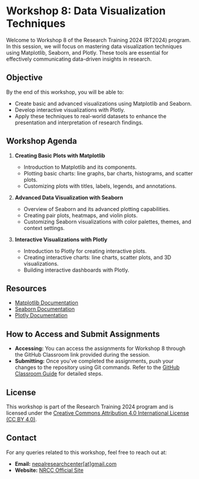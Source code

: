 # Workshop 8: Data Visualization Techniques

Welcome to Workshop 8 of the Research Training 2024 (RT2024) program. In this session, we will focus on mastering data visualization techniques using Matplotlib, Seaborn, and Plotly. These tools are essential for effectively communicating data-driven insights in research.

## Objective
By the end of this workshop, you will be able to:
- Create basic and advanced visualizations using Matplotlib and Seaborn.
- Develop interactive visualizations with Plotly.
- Apply these techniques to real-world datasets to enhance the presentation and interpretation of research findings.

## Workshop Agenda
1. **Creating Basic Plots with Matplotlib**
   - Introduction to Matplotlib and its components.
   - Plotting basic charts: line graphs, bar charts, histograms, and scatter plots.
   - Customizing plots with titles, labels, legends, and annotations.

2. **Advanced Data Visualization with Seaborn**
   - Overview of Seaborn and its advanced plotting capabilities.
   - Creating pair plots, heatmaps, and violin plots.
   - Customizing Seaborn visualizations with color palettes, themes, and context settings.

3. **Interactive Visualizations with Plotly**
   - Introduction to Plotly for creating interactive plots.
   - Creating interactive charts: line charts, scatter plots, and 3D visualizations.
   - Building interactive dashboards with Plotly.

## Resources
- [Matplotlib Documentation](https://matplotlib.org/stable/contents.html)
- [Seaborn Documentation](https://seaborn.pydata.org/)
- [Plotly Documentation](https://plotly.com/python/)

## How to Access and Submit Assignments
- **Accessing:** You can access the assignments for Workshop 8 through the GitHub Classroom link provided during the session.
- **Submitting:** Once you've completed the assignments, push your changes to the repository using Git commands. Refer to the [GitHub Classroom Guide](#) for detailed steps.

## License
This workshop is part of the Research Training 2024 program and is licensed under the [Creative Commons Attribution 4.0 International License (CC BY 4.0)](https://creativecommons.org/licenses/by/4.0/).

## Contact
For any queries related to this workshop, feel free to reach out at:
- **Email:** [nepalresearchcenter[at]gmail.com](mailto:nepalresearchcenter@gmail.com)
- **Website:** [NRCC Official Site](https://www.nrccnepal.org)